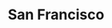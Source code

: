 ---
title: "San Francisco"
hashtag: "san-francisco"
tags:
  - City
  - California
  - Pacific Ocean
---